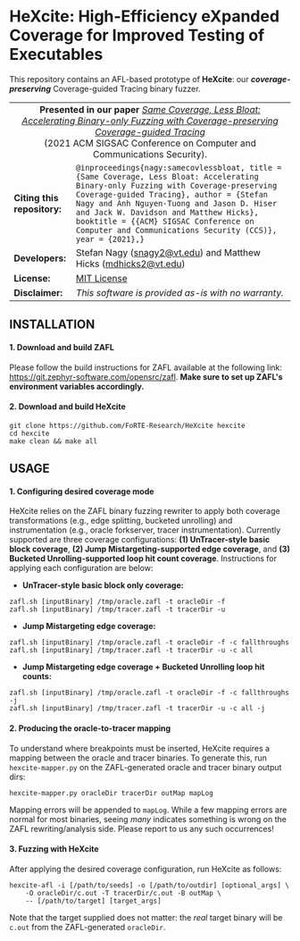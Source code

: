# HeXcite: High-Efficiency eXpanded Coverage for Improved Testing of Executables

This repository contains an AFL-based prototype of **HeXcite**: our ***coverage-preserving*** Coverage-guided Tracing binary fuzzer. 
<table>
  <tr>
    <td align=center colspan="2"><div><b>Presented in our paper</b> <a href="https://dl.acm.org/doi/abs/10.1145/3460120.3484787"><i>Same Coverage, Less Bloat: Accelerating Binary-only Fuzzing with Coverage-preserving Coverage-guided Tracing</i></a><br>(2021 ACM SIGSAC Conference on Computer and Communications Security).</td>
  </tr>
  <tr>
    <td><b>Citing this repository:</b></td>
    <td>
      <code class="rich-diff-level-one">@inproceedings{nagy:samecovlessbloat, title = {Same Coverage, Less Bloat: Accelerating Binary-only Fuzzing with Coverage-preserving Coverage-guided Tracing}, author = {Stefan Nagy and Anh Nguyen-Tuong and Jason D. Hiser and Jack W. Davidson and Matthew Hicks}, booktitle = {{ACM} SIGSAC Conference on Computer and Communications Security (CCS)}, year = {2021},}</code>
    </td>
  </tr>
  <tr>
    <td><b>Developers:</b></td>
    <td>Stefan Nagy (<a href="mailto:snagy2@vt.edu">snagy2@vt.edu</a>) and Matthew Hicks (<a href="mailto:mdhicks2@vt.edu">mdhicks2@vt.edu</a>)</td>
  </tr>
  <tr>
    <td><b>License:</b></td>
    <td><a href="/FoRTE-Research/HeXcite/blob/master/LICENSE">MIT License</a></td>
  </tr>
  <tr>
    <td><b>Disclaimer:</b></td>
    <td><i>This software is provided as-is with no warranty.</i></td>
  </tr>
</table>

## INSTALLATION
#### 1. Download and build ZAFL 
Please follow the build instructions for ZAFL available at the following link: https://git.zephyr-software.com/opensrc/zafl. 
**Make sure to set up ZAFL's environment variables accordingly.**

#### 2. Download and build HeXcite
```
git clone https://github.com/FoRTE-Research/HeXcite hexcite
cd hexcite
make clean && make all
```

## USAGE

#### 1. Configuring desired coverage mode
HeXcite relies on the ZAFL binary fuzzing rewriter to apply both coverage transformations (e.g., edge splitting, bucketed unrolling) and instrumentation (e.g., oracle forkserver, tracer instrumentation). Currently supported are three coverage configurations: **(1) UnTracer-style basic block coverage**, **(2) Jump Mistargeting-supported edge coverage**, and **(3) Bucketed Unrolling-supported loop hit count coverage**. Instructions for applying each configuration are below:

* **UnTracer-style basic block only coverage:**
```
zafl.sh [inputBinary] /tmp/oracle.zafl -t oracleDir -f
zafl.sh [inputBinary] /tmp/tracer.zafl -t tracerDir -u
```

* **Jump Mistargeting edge coverage:**
```
zafl.sh [inputBinary] /tmp/oracle.zafl -t oracleDir -f -c fallthroughs
zafl.sh [inputBinary] /tmp/tracer.zafl -t tracerDir -u -c all
```

* **Jump Mistargeting edge coverage + Bucketed Unrolling loop hit counts:**
```
zafl.sh [inputBinary] /tmp/oracle.zafl -t oracleDir -f -c fallthroughs -j
zafl.sh [inputBinary] /tmp/tracer.zafl -t tracerDir -u -c all -j
```

#### 2. Producing the oracle-to-tracer mapping
To understand where breakpoints must be inserted, HeXcite requires a mapping between the oracle and tracer binaries. To generate this, run `hexcite-mapper.py` on the ZAFL-generated oracle and tracer binary output dirs:
```
hexcite-mapper.py oracleDir tracerDir outMap mapLog
```
Mapping errors will be appended to `mapLog`. While a few mapping errors are normal for most binaries, seeing *many* indicates something is wrong on the ZAFL rewriting/analysis side. Please report to us any such occurrences! 

#### 3. Fuzzing with HeXcite
After applying the desired coverage configuration, run HeXcite as follows:
```
hexcite-afl -i [/path/to/seeds] -o [/path/to/outdir] [optional_args] \
	-O oracleDir/c.out -T tracerDir/c.out -B outMap \
	-- [/path/to/target] [target_args]
```
Note that the target supplied does not matter: the *real* target binary will be `c.out` from the ZAFL-generated `oracleDir`.
